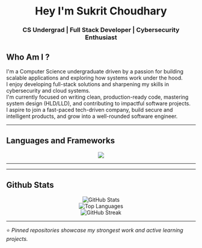 <h1 align="center">Hey I'm Sukrit Choudhary</h1>
<h3 align="center">CS Undergrad | Full Stack Developer | Cybersecurity Enthusiast </h3>


## Who Am I ?

I'm a Computer Science undergraduate driven by a passion for building scalable applications and exploring how systems work under the hood.  
I enjoy developing full-stack solutions and sharpening my skills in cybersecurity and cloud systems.  
I'm currently focused on writing clean, production-ready code, mastering system design (HLD/LLD), and contributing to impactful software projects.  
I aspire to join a fast-paced tech-driven company, build secure and intelligent products, and grow into a well-rounded software engineer.

---

## Languages and Frameworks

<p align="center">
  <a href="https://skillicons.dev">
    <img src="https://skillicons.dev/icons?i=java,js,react,nodejs,html,css,c,cpp,linux,mysql,mongodb,git" />
  </a>
</p>


---

---
## Github Stats
<p align="center">
  <img src="https://github-readme-stats.vercel.app/api?username=sukritcharredsoul&show_icons=true&locale=en&theme=radical" alt="GitHub Stats" />
  <br>
  <img src="https://github-readme-stats.vercel.app/api/top-langs/?username=sukritcharredsoul&layout=compact&theme=radical" alt="Top Languages" />
  <br>
  <img src="https://github-readme-streak-stats.herokuapp.com/?user=sukritcharredsoul&theme=radical" alt="GitHub Streak" />
</p>

---

⭐️ _Pinned repositories showcase my strongest work and active learning projects._
